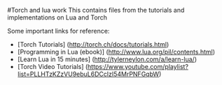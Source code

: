 #Torch and lua work
This contains files from the tutorials and implementations on Lua and Torch

Some important links for reference:
* [Torch Tutorials] (http://torch.ch/docs/tutorials.html)
* [Programming in Lua (ebook)] (http://www.lua.org/pil/contents.html)
* [Learn Lua in 15 minutes] (http://tylerneylon.com/a/learn-lua/)
* [Torch Video Tutorials] (https://www.youtube.com/playlist?list=PLLHTzKZzVU9ebuL6DCclzI54MrPNFGqbW)

